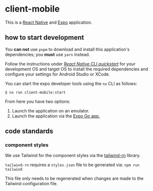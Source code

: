 # client-mobile

This is a [React Native](https://reactnative.dev/) and [Expo](https://docs.expo.io/) application.

## how to start development

You **can not** use `pnpm` to download and install this application's dependencies; you **must** use `yarn` instead.

Follow the instructions under [_React Native CLI quickstart_](https://reactnative.dev/docs/environment-setup) for your development OS and target OS
to install the required dependencies and configure your settings for Android Studio or XCode.

You can start the expo developer tools using the `nx` CLI as follows:

```
$ nx run client-mobile:start
```

From here you have two options:

1.  Launch the application on an emulator.
2.  Launch the application via the [Expo Go app.](https://expo.io/client)

## code standards

### component styles

We use Tailwind for the component styles via the [tailwind-rn](https://github.com/vadimdemedes/tailwind-rn) library.

`tailwind-rn` requires a `styles.json` file to be generated via: `npm run tailwind`

This file only needs to be regenerated when changes are made to the Tailwind configuration file.
